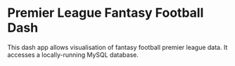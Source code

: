# Premier League Fantasy Football Dash

This dash app allows visualisation of fantasy football premier league data. It accesses a locally-running MySQL database.
